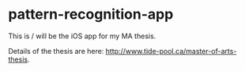 pattern-recognition-app
=======================
This is / will be the iOS app for my MA thesis.  

Details of the thesis are here:  http://www.tide-pool.ca/master-of-arts-thesis.  
